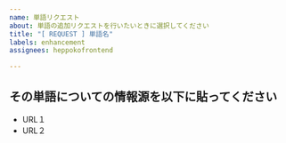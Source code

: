 ```yaml
---
name: 単語リクエスト
about: 単語の追加リクエストを行いたいときに選択してください
title: "[ REQUEST ] 単語名"
labels: enhancement
assignees: heppokofrontend

---
```


## その単語についての情報源を以下に貼ってください

- URL１
- URL２
